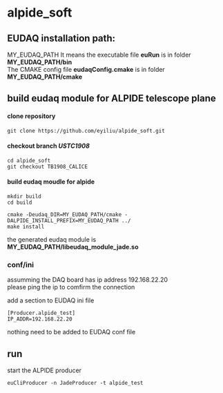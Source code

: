 # alpide_soft

## EUDAQ installation path:  
MY_EUDAQ_PATH 
It means the executable file **euRun** is in folder   **MY_EUDAQ_PATH/bin**   
The CMAKE config file **eudaqConfig.cmake** is in folder   **MY_EUDAQ_PATH/cmake**  


##  build eudaq module for ALPIDE telescope plane
#### clone  repository
```
git clone https://github.com/eyiliu/alpide_soft.git
```

#### checkout branch *USTC1908* 
```
cd alpide_soft
git checkout TB1908_CALICE
```

#### build eudaq moudle  for alpide
```
mkdir build
cd build

cmake -Deudaq_DIR=MY_EUDAQ_PATH/cmake -DALPIDE_INSTALL_PREFIX=MY_EUDAQ_PATH ../
make install  
```
the generated eudaq module is   
**MY_EUDAQ_PATH/libeudaq\_module_jade.so**



### conf/ini 
assumming the DAQ board has ip address 192.168.22.20   
please ping the ip to comfirm the connection   

add a section to EUDAQ ini file 
```
[Producer.alpide_test]
IP_ADDR=192.168.22.20
```

nothing need to be added to EUDAQ conf file

## run  

start the ALPIDE producer
```
euCliProducer -n JadeProducer -t alpide_test
```
